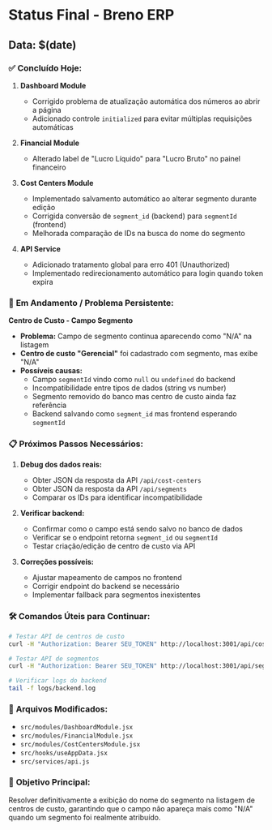 # Status Final - Breno ERP

## Data: $(date)

### ✅ **Concluído Hoje:**

1. **Dashboard Module**
   - Corrigido problema de atualização automática dos números ao abrir a página
   - Adicionado controle `initialized` para evitar múltiplas requisições automáticas

2. **Financial Module**
   - Alterado label de "Lucro Líquido" para "Lucro Bruto" no painel financeiro

3. **Cost Centers Module**
   - Implementado salvamento automático ao alterar segmento durante edição
   - Corrigida conversão de `segment_id` (backend) para `segmentId` (frontend)
   - Melhorada comparação de IDs na busca do nome do segmento

4. **API Service**
   - Adicionado tratamento global para erro 401 (Unauthorized)
   - Implementado redirecionamento automático para login quando token expira

### 🔄 **Em Andamento / Problema Persistente:**

**Centro de Custo - Campo Segmento**
- **Problema:** Campo de segmento continua aparecendo como "N/A" na listagem
- **Centro de custo "Gerencial"** foi cadastrado com segmento, mas exibe "N/A"
- **Possíveis causas:**
  - Campo `segmentId` vindo como `null` ou `undefined` do backend
  - Incompatibilidade entre tipos de dados (string vs number)
  - Segmento removido do banco mas centro de custo ainda faz referência
  - Backend salvando como `segment_id` mas frontend esperando `segmentId`

### 📋 **Próximos Passos Necessários:**

1. **Debug dos dados reais:**
   - Obter JSON da resposta da API `/api/cost-centers`
   - Obter JSON da resposta da API `/api/segments`
   - Comparar os IDs para identificar incompatibilidade

2. **Verificar backend:**
   - Confirmar como o campo está sendo salvo no banco de dados
   - Verificar se o endpoint retorna `segment_id` ou `segmentId`
   - Testar criação/edição de centro de custo via API

3. **Correções possíveis:**
   - Ajustar mapeamento de campos no frontend
   - Corrigir endpoint do backend se necessário
   - Implementar fallback para segmentos inexistentes

### 🛠️ **Comandos Úteis para Continuar:**

```bash
# Testar API de centros de custo
curl -H "Authorization: Bearer SEU_TOKEN" http://localhost:3001/api/cost-centers

# Testar API de segmentos
curl -H "Authorization: Bearer SEU_TOKEN" http://localhost:3001/api/segments

# Verificar logs do backend
tail -f logs/backend.log
```

### 📁 **Arquivos Modificados:**
- `src/modules/DashboardModule.jsx`
- `src/modules/FinancialModule.jsx`
- `src/modules/CostCentersModule.jsx`
- `src/hooks/useAppData.jsx`
- `src/services/api.js`

### 🎯 **Objetivo Principal:**
Resolver definitivamente a exibição do nome do segmento na listagem de centros de custo, garantindo que o campo não apareça mais como "N/A" quando um segmento foi realmente atribuído. 